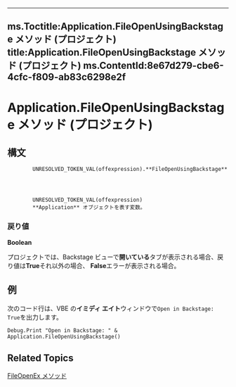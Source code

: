 
---
ms.Toctitle:Application.FileOpenUsingBackstage メソッド (プロジェクト)
title:Application.FileOpenUsingBackstage メソッド (プロジェクト)
ms.ContentId:8e67d279-cbe6-4cfc-f809-ab83c6298e2f
---
# Application.FileOpenUsingBackstage メソッド (プロジェクト)





## 構文

            UNRESOLVED_TOKEN_VAL(offexpression).**FileOpenUsingBackstage**




            UNRESOLVED_TOKEN_VAL(offexpression)
            **Application** オブジェクトを表す変数。

### 戻り値
**Boolean**



プロジェクトでは、Backstage ビューで**開いている**タブが表示される場合、戻り値は**True**それ以外の場合、 **False**エラーが表示される場合。





## 例
次のコード行は、VBE の**イミディ エイト**ウィンドウで`Open in Backstage: True`を出力します。

```vba
Debug.Print "Open in Backstage: " & Application.FileOpenUsingBackstage()
```




## Related Topics

[FileOpenEx メソッド](d03c13b0-c12f-1d45-bb80-26711d69a378.md)




